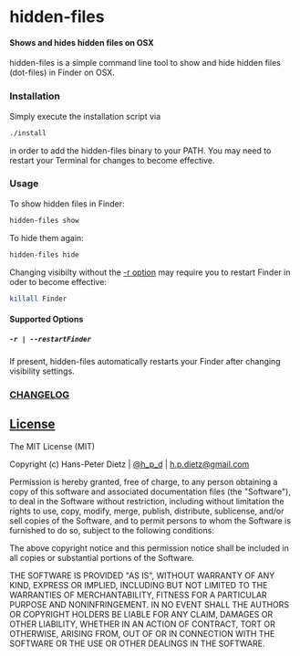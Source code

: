 hidden-files
=====================

#### Shows and hides hidden files on OSX

hidden-files is a simple command line tool to show and hide hidden files (dot-files) in Finder on OSX.

### Installation

Simply execute the installation script via

```bash
./install
```

in order to add the hidden-files binary to your PATH. You may need to restart your Terminal for changes to become effective.

### Usage

To show hidden files in Finder:

```bash
hidden-files show
```

To hide them again:

```bash
hidden-files hide
```

Changing visibilty without the [-r option](#optionRestartFinder) may require you to restart Finder in oder to become effective:

```bash
killall Finder
```

#### Supported Options

##### `-r | --restartFinder`<a name="optionRestartFinder"></a>
If present, hidden-files automatically restarts your Finder after changing visibility settings.



### [CHANGELOG](CHANGELOG.md)

[License](LICENSE)
-------

The MIT License (MIT)

Copyright (c) Hans-Peter Dietz | [@h_p_d](https://twitter.com/h_p_d) | [h.p.dietz@gmail.com](mailto:h.p.dietz@gmail.com)

Permission is hereby granted, free of charge, to any person obtaining a copy of this software and associated documentation files (the "Software"), to deal in the Software without restriction, including without limitation the rights to use, copy, modify, merge, publish, distribute, sublicense, and/or sell copies of the Software, and to permit persons to whom the Software is furnished to do so, subject to the following conditions:

The above copyright notice and this permission notice shall be included in all copies or substantial portions of the Software.

THE SOFTWARE IS PROVIDED "AS IS", WITHOUT WARRANTY OF ANY KIND, EXPRESS OR IMPLIED, INCLUDING BUT NOT LIMITED TO THE WARRANTIES OF MERCHANTABILITY, FITNESS FOR A PARTICULAR PURPOSE AND NONINFRINGEMENT. IN NO EVENT SHALL THE AUTHORS OR COPYRIGHT HOLDERS BE LIABLE FOR ANY CLAIM, DAMAGES OR OTHER LIABILITY, WHETHER IN AN ACTION OF CONTRACT, TORT OR OTHERWISE, ARISING FROM, OUT OF OR IN CONNECTION WITH THE SOFTWARE OR THE USE OR OTHER DEALINGS IN THE SOFTWARE.
